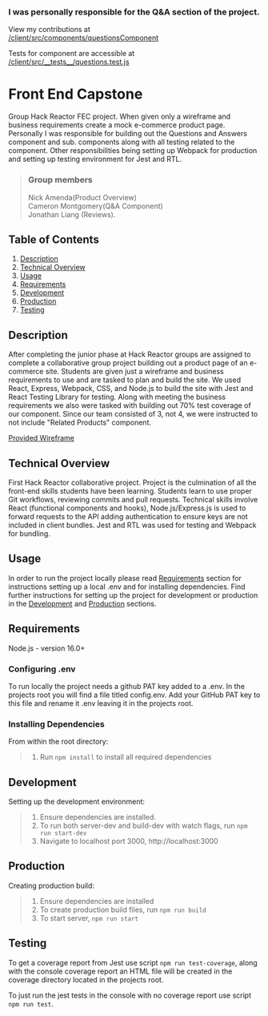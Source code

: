 
### I was personally responsible for the Q&A section of the project.
View my contributions at <br> [/client/src/components/questionsComponent](https://github.com/Tribalash/FEC/tree/master/client/src/components/questionsComponent) <br>

Tests for component are accessible at <br>
[/client/src/\_\_tests\_\_/questions.test.js](https://github.com/Tribalash/FEC/blob/master/client/src/__tests__/questions.test.js)<br>


# Front End Capstone

Group Hack Reactor FEC project. When given only a wireframe and business requirements create a mock e-commerce product page.
Personally I was responsible for building out the Questions and Answers component and sub. components along with all testing related to the component. Other responsibilities being setting up Webpack for production and setting up testing environment for Jest and RTL. 

> ### Group members<br>
> Nick Amenda(Product Overview)<br>
> Cameron Montgomery(Q&A Component)<br>
> Jonathan Liang (Reviews). <br>

## Table of Contents

1. [Description](#description)
2. [Technical Overview](#technical-overview)
3. [Usage](#usage)
4. [Requirements](#requirements)
5. [Development](#development)
6. [Production](#production)
7. [Testing](#testing)

## Description

After completing the junior phase at Hack Reactor groups are assigned to complete a collaborative group project building out a product page of an e-commerce site. Students are given just a wireframe and business requirements to use and are tasked to plan and build the site. We used React, Express, Webpack, CSS, and Node.js to build the site with Jest and React Testing Library for testing. Along with meeting the business requirements we also were tasked with building out 70% test coverage of our component. Since our team consisted of 3, not 4, we were instructed to not include "Related Products" component.

[Provided Wireframe](https://xd.adobe.com/view/e600dc0f-454c-44e3-5075-7872d04189ff-9031/)

## Technical Overview

First Hack Reactor collaborative project. Project is the culmination of all the front-end skills students have been learning. Students learn to use proper Git workflows, reviewing commits and pull requests. Technical skills involve React (functional components and hooks), Node.js/Express.js is used to forward requests to the API adding authentication to ensure keys are not included in client bundles. Jest and RTL was used for testing and Webpack for bundling.

## Usage
In order to run the project locally please read [Requirements](#requirements) section for instructions setting up a local .env and for installing dependencies. Find further instructions for setting up the project for development or production in the [Development](#development) and [Production](#production) sections.

## Requirements

Node.js - version 16.0+

### Configuring .env
To run locally the project needs a github PAT key added to a .env. In the projects root you will find a file titled config.env. Add your GitHub PAT key to this file and rename it .env leaving it in the projects root.

### Installing Dependencies
From within the root directory:
> 1. Run ```npm install``` to install all required dependencies

## Development

Setting up the development environment:
> 1. Ensure dependencies are installed.
> 2. To run both server-dev and build-dev with watch flags, run ```npm run start-dev```
> 3. Navigate to localhost port 3000, http://localhost:3000

## Production

Creating production build:
>  1. Ensure dependencies are installed
>  2. To create production build files, run ```npm run build```
>  3. To start server, ```npm run start```

## Testing

To get a coverage report from Jest use script ```npm run test-coverage```, along with the console coverage report an HTML file will be created in the coverage directory located in the projects root.

To just run the jest tests in the console with no coverage report use script ```npm run test```.

